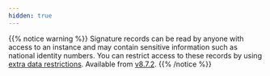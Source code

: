 ```yaml
---
hidden: true
---
```


{{% notice warning %}}
Signature records can be read by anyone with access to an instance and may contain sensitive information such as national identity numbers. You can restrict access to these records by using [extra data restrictions](/en/altinn-studio/v8/guides/development/restricted-data/). Available from [v8.7.2](https://github.com/Altinn/app-lib-dotnet/releases/tag/v8.7.2).
{{% /notice %}}